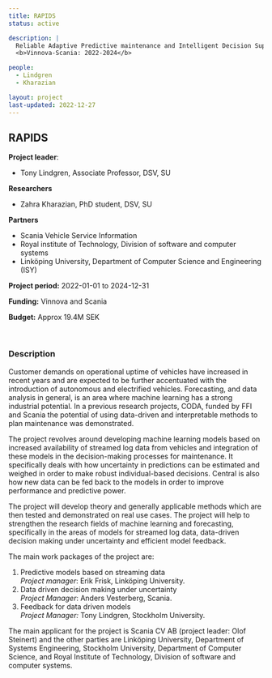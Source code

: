 ```yaml
---
title: RAPIDS
status: active

description: |
  Reliable Adaptive Predictive maintenance and Intelligent Decision Support <br>
  <b>Vinnova-Scania: 2022-2024</b>

people:
  - Lindgren
  - Kharazian

layout: project
last-updated: 2022-12-27
---
```


## RAPIDS

**Project leader**:
- Tony Lindgren, Associate Professor, DSV, SU

**Researchers**
- Zahra Kharazian, PhD student, DSV, SU

**Partners**
- Scania Vehicle Service Information
- Royal institute of Technology, Division of software and computer systems
- Linköping University, Department of Computer Science and Engineering (ISY)

**Project period:** 2022-01-01 to 2024-12-31

**Funding:** Vinnova and Scania

**Budget:** Approx 19.4M SEK

<br>

### Description

Customer demands on operational uptime of vehicles have increased in recent years and are expected to be further accentuated with the introduction of autonomous and electrified vehicles. Forecasting, and data analysis in general, is an area where machine learning has a strong industrial potential. In a previous research projects, CODA, funded by FFI and Scania the potential of using data-driven and interpretable methods to plan maintenance was demonstrated.

The project revolves around developing machine learning models based on increased availability of streamed log data from vehicles and integration of these models in the decision-making processes for maintenance. It specifically deals with how uncertainty in predictions can be estimated and weighed in order to make robust individual-based decisions. Central is also how new data can be fed back to the models in order to improve performance and predictive power.

The project will develop theory and generally applicable methods which are then tested and demonstrated on real use cases. The project will help to strengthen the research fields of machine learning and forecasting, specifically in the areas of models for streamed log data, data-driven decision making under uncertainty and efficient model feedback. 

The main work packages of the project are:

1. Predictive models based on streaming data <br>
   *Project manager*: Erik Frisk, Linköping University.
2. Data driven decision making under uncertainty <br>
   *Project Manager*: Anders Vesterberg, Scania.
3. Feedback for data driven models <br>
   *Project Manager:* Tony Lindgren, Stockholm University.

The main applicant for the project is Scania CV AB (project leader: Olof Steinert) and the other parties are Linköping University, Department of Systems Engineering, Stockholm University, Department of Computer Science, and Royal Institute of Technology, Division of software and computer systems.
